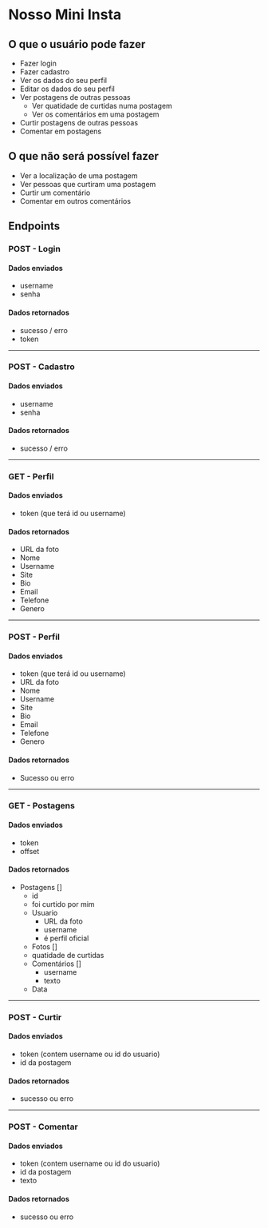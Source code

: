 # Nosso Mini Insta

## O que o usuário pode fazer

- Fazer login
- Fazer cadastro
- Ver os dados do seu perfil
- Editar os dados do seu perfil
- Ver postagens de outras pessoas
    - Ver quatidade de curtidas numa postagem
    - Ver os comentários em uma postagem
- Curtir postagens de outras pessoas
- Comentar em postagens

## O que não será possível fazer

- Ver a localização de uma postagem
- Ver pessoas que curtiram uma postagem
- Curtir um comentário
- Comentar em outros comentários

## Endpoints

### POST - Login

#### Dados enviados
- username
- senha

#### Dados retornados
- sucesso / erro
- token

---

### POST - Cadastro

#### Dados enviados
- username
- senha

#### Dados retornados
- sucesso / erro

---

### GET - Perfil

#### Dados enviados
- token (que terá id ou username)

#### Dados retornados
- URL da foto
- Nome
- Username
- Site
- Bio
- Email
- Telefone
- Genero

---

### POST - Perfil

#### Dados enviados
- token (que terá id ou username)
- URL da foto
- Nome
- Username
- Site
- Bio
- Email
- Telefone
- Genero

#### Dados retornados
- Sucesso ou erro

---

### GET - Postagens

#### Dados enviados
- token
- offset

#### Dados retornados
- Postagens []
    - id
    - foi curtido por mim
    - Usuario
        - URL da foto
        - username
        - é perfil oficial
    - Fotos []
    - quatidade de curtidas
    - Comentários []
        - username
        - texto
    - Data


---

### POST - Curtir

#### Dados enviados
- token (contem username ou id do usuario)
- id da postagem

#### Dados retornados
- sucesso ou erro

---

### POST - Comentar

#### Dados enviados
- token (contem username ou id do usuario)
- id da postagem
- texto

#### Dados retornados
- sucesso ou erro



